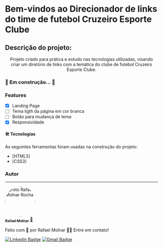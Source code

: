 # Bem-vindos ao Direcionador de links do time de futebol Cruzeiro Esporte Clube

## Descrição do projeto:

<p align="center">Projeto criado para prática e estudo nas tecnologias utilizadas, visando criar um diretório de links com a temática do clube de futebol Cruzeiro Esporte Clube.</p>

### 🚧 Em construção...  🚧 

### Features

- [x] Landing Page
- [ ] Tema ligth da página em cor branca
- [ ] Botão para mudança de tema
- [x] Responsividade

#### 🛠 Tecnologias

As seguintes ferramentas foram usadas na construção do projeto:

- [HTML5]
- [CSS3]

### Autor
---

<a href="https://github.com/rafaelmolnar">
 <img style="border-radius: 50%;" src="https://avatars.githubusercontent.com/u/52723416?v=4" width="100px;" alt="Foto Rafael Molnar Rocha"/>
 <br />
 <sub><b>Rafael Molnar</b></sub></a> <a href="https://github.com/rafaelmolnar" title="Github">🐺</a>


Feito com 💙 por Rafael Molnar 👋🏽 Entre em contato!

[![Linkedin Badge](https://img.shields.io/badge/-Rafael-blue?style=flat-square&logo=Linkedin&logoColor=white&link=https://www.linkedin.com/in/rafael-molnar-rocha/)](https://www.linkedin.com/in/rafael-molnar-rocha/) 
[![Gmail Badge](https://img.shields.io/badge/-rafaelmolnar.r@gmail.com-c14438?style=flat-square&logo=Gmail&logoColor=white&link=mailto:rafaelmolnar.r@gmail.com)](mailto:rafaelmolnar.r@gmail.com)
